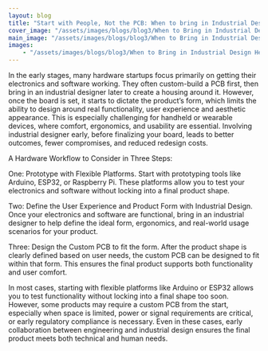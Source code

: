 ```yaml
---
layout: blog
title: "Start with People, Not the PCB: When to bring in Industrial Design help"
cover_image: "/assets/images/blogs/blog3/When to Bring in Industrial Design Help_00.jpg"
main_image: "/assets/images/blogs/blog3/When to Bring in Industrial Design Help_01.jpg"
images:
    - "/assets/images/blogs/blog3/When to Bring in Industrial Design Help_02.jpg"
---
```

In the early stages, many hardware startups focus primarily on getting their electronics and software working. They often custom-build a PCB first, then bring in an industrial designer later to create a housing around it. However, once the board is set, it starts to dictate the product’s form, which limits the ability to design around real functionality, user experience and aesthetic appearance. This is especially challenging for handheld or wearable devices, where comfort, ergonomics, and usability are essential. Involving industrial designer early, before finalizing your board, leads to better outcomes, fewer compromises, and reduced redesign costs.


A Hardware Workflow to Consider in Three Steps:

One: Prototype with Flexible Platforms. Start with prototyping tools like Arduino, ESP32, or Raspberry Pi. These platforms allow you to test your electronics and software without locking into a final product shape.

Two: Define the User Experience and Product Form with Industrial Design. Once your electronics and software are functional, bring in an industrial designer to help define the ideal form, ergonomics, and real-world usage scenarios for your product.

Three: Design the Custom PCB to fit the form. After the product shape is clearly defined based on user needs, the custom PCB can be designed to fit within that form. This ensures the final product supports both functionality and user comfort.

In most cases, starting with flexible platforms like Arduino or ESP32 allows you to test functionality without locking into a final shape too soon. However, some products may require a custom PCB from the start, especially when space is limited, power or signal requirements are critical, or early regulatory compliance is necessary. Even in these cases, early collaboration between engineering and industrial design ensures the final product meets both technical and human needs.
